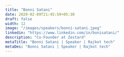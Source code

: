 ```yaml
---
title: "Bonni Satani"
date: 2020-02-09T21:45:59+05:30
draft: false
width: 12
image: "/images/speakers/bonni-satani.jpeg"
linkedin: "https://www.linkedin.com/in/bonisatani/"
description: "Co-Founder at Zestard"
metaTitle: "Bonni Satani | Speaker | Rajkot tech"
metaDes: "Bonni Satani | Speaker | Rajkot tech"
---
```

